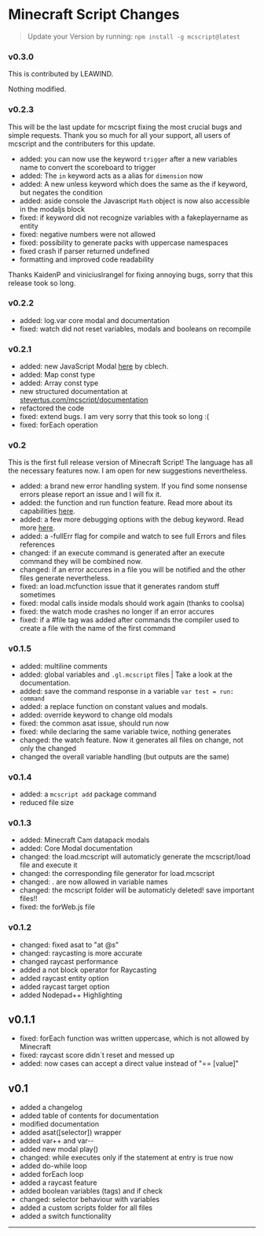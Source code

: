 # Minecraft Script Changes

> Update your Version by running: `npm install -g mcscript@latest`

### v0.3.0

This  is contributed by LEAWIND.

Nothing modified.

### v0.2.3

This will be the last update for mcscript fixing the most crucial bugs and simple requests. Thank you so much for all your support, all users of mcscript and the contributers for this update.

- added: you can now use the keyword `trigger` after a new variables name to convert the scoreboard to trigger
- added: The `in` keyword acts as a alias for `dimension` now
- added: A new unless keyword which does the same as the if keyword, but negates the condition
- added: aside console the Javascript `Math` object is now also accessible in the modaljs block
- fixed: if keyword did not recognize variables with a fakeplayername as entity
- fixed: negative numbers were not allowed
- fixed: possibility to generate packs with uppercase namespaces
- fixed crash if parser returned undefined
- formatting and improved code readability

Thanks KaidenP and viniciuslrangel for fixing annoying bugs, sorry that this release took so long.

### v0.2.2

- added: log.var core modal and documentation
- fixed: watch did not reset variables, modals and booleans on recompile

### v0.2.1

- added: new JavaScript Modal [here](https://github.com/Stevertus/mcscript#modaljs) by cblech.
- added: Map const type
- added: Array const type
- new structured documentation at [stevertus.com/mcscript/documentation](https://stevertus.com/mcscript/documentation)
- refactored the code
- fixed: extend bugs. I am very sorry that this took so long :(
- fixed: forEach operation

### v0.2

This is the first full release version of Minecraft Script! The language has all the necessary features now. I am open for new suggestions nevertheless.

- added: a brand new error handling system. If you find some nonsense errors please report an issue and I will fix it.
- added: the function and run function feature. Read more about its capabilities [here](https://github.com/Stevertus/mcscript#functions).
- added: a few more debugging options with the debug keyword. Read more [here](https://github.com/Stevertus/mcscript#debugging).
- added: a -fullErr flag for compile and watch to see full Errors and files references
- changed: if an execute command is generated after an execute command they will be combined now.
- changed: if an error accures in a file you will be notified and the other files generate nevertheless.
- fixed: an load.mcfunction issue that it generates random stuff sometimes
- fixed: modal calls inside modals should work again (thanks to coolsa)
- fixed: the watch mode crashes no longer if an error accures
- fixed: if a #file tag was added after commands the compiler used to create a file with the name of the first command

### v0.1.5

- added: multiline comments
- added: global variables and `.gl.mcscript` files | Take a look at the documentation.
- added: save the command response in a variable `var test = run: command`
- added: a replace function on constant values and modals.
- added: override keyword to change old modals
- fixed: the common asat issue, should run now
- fixed: while declaring the same variable twice, nothing generates
- changed: the watch feature. Now it generates all files on change, not only the changed
- changed the overall variable handling (but outputs are the same)

### v0.1.4

- added: a `mcscript add` package command
- reduced file size

### v0.1.3

- added: Minecraft Cam datapack modals
- added: Core Modal documentation
- changed: the load.mcscript will automaticly generate the mcscript/load file and execute it
- changed: the corresponding file generator for load.mcscript
- changed: . are now allowed in variable names
- changed: the mcscript folder will be automaticly deleted! save important files!!
- fixed: the forWeb.js file

### v0.1.2

- changed: fixed asat to "at @s"
- changed: raycasting is more accurate
- changed raycast performance
- added a not block operator for Raycasting
- added raycast entity option
- added raycast target option
- added Nodepad++ Highlighting

## v0.1.1

- fixed: forEach function was written uppercase, which is not allowed by Minecraft
- fixed: raycast score didn´t reset and messed up
- added: now cases can accept a direct value instead of "== [value]"

## v0.1

- added a changelog
- added table of contents for documentation
- modified documentation
- added asat([selector]) wrapper
- added var++ and var--
- added new modal play()
- changed: while executes only if the statement at entry is true now
- added do-while loop
- added forEach loop
- added a raycast feature
- added boolean variables (tags) and if check
- changed: selector behaviour with variables
- added a custom scripts folder for all files
- added a switch functionality

---
